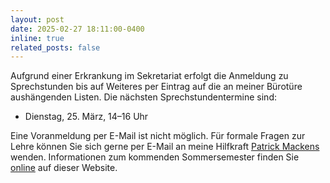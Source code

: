 ```yaml
---
layout: post
date: 2025-02-27 18:11:00-0400
inline: true
related_posts: false
---
```


Aufgrund einer Erkrankung im Sekretariat erfolgt die Anmeldung zu Sprechstunden
bis auf Weiteres per Eintrag auf die an meiner Bürotüre aushängenden Listen.
Die nächsten Sprechstundentermine sind:

- Dienstag, 25. März, 14&ndash;16 Uhr

Eine Voranmeldung per E-Mail ist nicht möglich. Für formale Fragen zur Lehre
können Sie sich gerne per E-Mail an meine Hilfkraft <a
href="mailto:patrick.mackens.1@hu-berlin.de">Patrick Mackens</a> wenden.
Informationen zum kommenden Sommersemester finden Sie <a href="{{ site.baseurl
}}/teaching">online</a> auf dieser Website.
